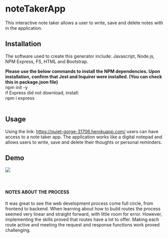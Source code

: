 # noteTakerApp
This interactive note taker allows a user to write, save and delete notes with in the application.

## Installation
The software used to create this generator include: Javascript, Node.js, NPM Express, FS, HTML and Bootstrap.  

**Please use the below commands to install the NPM dependencies. Upon installation, confirm that Jest and Inquirer were installed. (You can check this in package.json file)**
<br>
npm init -y
<br> if Express did not download, install:
<br>
npm i express
<br>
<br>

## Usage
Using the link: https://quiet-gorge-31706.herokuapp.com/ users can have access to a note taker app. The application works like a digital notepad and allows users to write, save and delete their thoughts or personal reminders.

## Demo
![](images/bs.gif)
<br>
<br>
<br>

#### NOTES ABOUT THE PROCESS
It was great to see the web development process come full circle, from frontend to backend. When learning about how to build routes the process seemed very linear and straight forward, with little room for error. However, implementing the skills proved that routes have a lot to offer. Making each route active and meeting the request and response functions work proved challenging.